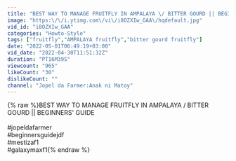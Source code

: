 ```yaml
---
title: "BEST WAY TO MANAGE FRUITFLY IN AMPALAYA \/ BITTER GOURD || BEGINNERS' GUIDE"
image: "https:\/\/i.ytimg.com\/vi\/i8OZXIw_GAA\/hqdefault.jpg"
vid_id: "i8OZXIw_GAA"
categories: "Howto-Style"
tags: ["fruitfly","AMPALAYA fruitfly","bitter gourd fruitfly"]
date: "2022-05-01T06:49:19+03:00"
vid_date: "2022-04-30T11:51:32Z"
duration: "PT16M39S"
viewcount: "965"
likeCount: "30"
dislikeCount: ""
channel: "Jopel da Farmer:Anak ni Matoy"
---
```

{% raw %}BEST WAY TO MANAGE FRUITFLY IN AMPALAYA / BITTER GOURD || BEGINNERS' GUIDE<br /><br />#jopeldafarmer <br />#beginnersguidejdf <br />#mestizaf1 <br />#galaxymaxf1{% endraw %}
